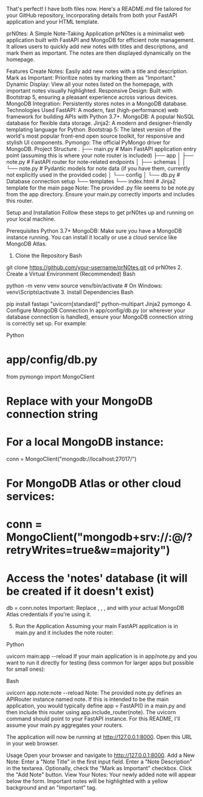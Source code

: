 That's perfect! I have both files now. Here's a README.md file tailored for your GitHub repository, incorporating details from both your FastAPI application and your HTML template.

prN0tes: A Simple Note-Taking Application
prN0tes is a minimalist web application built with FastAPI and MongoDB for efficient note management. It allows users to quickly add new notes with titles and descriptions, and mark them as important. The notes are then displayed dynamically on the homepage.

Features
Create Notes: Easily add new notes with a title and description.
Mark as Important: Prioritize notes by marking them as "Important."
Dynamic Display: View all your notes listed on the homepage, with important notes visually highlighted.
Responsive Design: Built with Bootstrap 5, ensuring a pleasant experience across various devices.
MongoDB Integration: Persistently stores notes in a MongoDB database.
Technologies Used
FastAPI: A modern, fast (high-performance) web framework for building APIs with Python 3.7+.
MongoDB: A popular NoSQL database for flexible data storage.
Jinja2: A modern and designer-friendly templating language for Python.
Bootstrap 5: The latest version of the world's most popular front-end open source toolkit, for responsive and stylish UI components.
Pymongo: The official PyMongo driver for MongoDB.
Project Structure
.
├── main.py              # Main FastAPI application entry point (assuming this is where your note router is included)
├── app
│   ├── note.py          # FastAPI router for note-related endpoints
│   ├── schemas
│   │   └── note.py      # Pydantic models for note data (if you have them, currently not explicitly used in the provided code)
│   └── config
│       └── db.py        # Database connection setup
└── templates
    └── index.html       # Jinja2 template for the main page
Note: The provided .py file seems to be note.py from the app directory. Ensure your main.py correctly imports and includes this router.

Setup and Installation
Follow these steps to get prN0tes up and running on your local machine.

Prerequisites
Python 3.7+
MongoDB: Make sure you have a MongoDB instance running. You can install it locally or use a cloud service like MongoDB Atlas.
1. Clone the Repository
Bash

git clone https://github.com/your-username/prN0tes.git
cd prN0tes
2. Create a Virtual Environment (Recommended)
Bash

python -m venv venv
source venv/bin/activate  # On Windows: venv\Scripts\activate
3. Install Dependencies
Bash

pip install fastapi "uvicorn[standard]" python-multipart Jinja2 pymongo
4. Configure MongoDB Connection
In app/config/db.py (or wherever your database connection is handled), ensure your MongoDB connection string is correctly set up. For example:

Python

# app/config/db.py
from pymongo import MongoClient

# Replace with your MongoDB connection string
# For a local MongoDB instance:
conn = MongoClient("mongodb://localhost:27017/")

# For MongoDB Atlas or other cloud services:
# conn = MongoClient("mongodb+srv://<username>:<password>@<cluster-url>/<dbname>?retryWrites=true&w=majority")

# Access the 'notes' database (it will be created if it doesn't exist)
db = conn.notes
Important: Replace <username>, <password>, <cluster-url>, and <dbname> with your actual MongoDB Atlas credentials if you're using it.

5. Run the Application
Assuming your main FastAPI application is in main.py and it includes the note router:

Python

uvicorn main:app --reload
If your main application is in app/note.py and you want to run it directly for testing (less common for larger apps but possible for small ones):

Bash

uvicorn app.note:note --reload
Note: The provided note.py defines an APIRouter instance named note. If this is intended to be the main application, you would typically define app = FastAPI() in a main.py and then include this router using app.include_router(note). The uvicorn command should point to your FastAPI instance. For this README, I'll assume your main.py aggregates your routers.

The application will now be running at http://127.0.0.1:8000. Open this URL in your web browser.

Usage
Open your browser and navigate to http://127.0.0.1:8000.
Add a New Note:
Enter a "Note Title" in the first input field.
Enter a "Note Description" in the textarea.
Optionally, check the "Mark as Important" checkbox.
Click the "Add Note" button.
View Your Notes: Your newly added note will appear below the form. Important notes will be highlighted with a yellow background and an "Important" tag.
